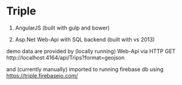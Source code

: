# Triple

1) AngularJS
(built with gulp and bower)

2) Asp.Net Web-Api with SQL backend
(built with vs 2013)

demo data are provided by (locally running) Web-Api via
HTTP GET http://localhost:4164/api/Trips?format=geojson

and (currently manually) imported to running firebase db using
https://triple.firebaseio.com/